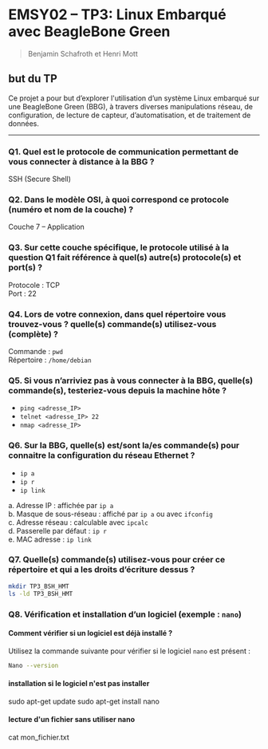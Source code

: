 #  EMSY02 – TP3: Linux Embarqué avec BeagleBone Green 
> Benjamin Schafroth et Henri Mott

## but du TP

Ce projet a pour but d’explorer l'utilisation d’un système Linux embarqué sur une BeagleBone Green (BBG), à travers diverses manipulations réseau, de configuration, de lecture de capteur, d’automatisation, et de traitement de données.

---

### Q1. Quel est le protocole de communication permettant de vous connecter à distance à la BBG ?
SSH (Secure Shell)

### Q2. Dans le modèle OSI, à quoi correspond ce protocole (numéro et nom de la couche) ?
Couche 7 – Application

### Q3. Sur cette couche spécifique, le protocole utilisé à la question Q1 fait référence à quel(s) autre(s) protocole(s) et port(s) ?
Protocole : TCP  
Port : 22

### Q4. Lors de votre connexion, dans quel répertoire vous trouvez-vous ? quelle(s) commande(s) utilisez-vous (complète) ?
Commande : `pwd`  
Répertoire : `/home/debian`

### Q5. Si vous n’arriviez pas à vous connecter à la BBG, quelle(s) commande(s), testeriez-vous depuis la machine hôte ?
- `ping <adresse_IP>`
- `telnet <adresse_IP> 22`
- `nmap <adresse_IP>`

### Q6. Sur la BBG, quelle(s) est/sont la/es commande(s) pour connaitre la configuration du réseau Ethernet ?
- `ip a`
- `ip r`
- `ip link`

a. Adresse IP : affichée par `ip a`  
b. Masque de sous-réseau : affiché par `ip a` ou avec `ifconfig`  
c. Adresse réseau : calculable avec `ipcalc`  
d. Passerelle par défaut : `ip r`  
e. MAC adresse : `ip link`

### Q7. Quelle(s) commande(s) utilisez-vous pour créer ce répertoire et qui a les droits d’écriture dessus ?
```bash
mkdir TP3_BSH_HMT
ls -ld TP3_BSH_HMT
```
### Q8. Vérification et installation d’un logiciel (exemple : `nano`)
#### Comment vérifier si un logiciel est déjà installé ?

Utilisez la commande suivante pour vérifier si le logiciel `nano` est présent :
```bash
Nano --version
```
#### installation si le logiciel n'est pas installer

sudo apt-get update
sudo apt-get install nano

#### lecture d'un fichier sans utiliser nano
cat mon_fichier.txt
